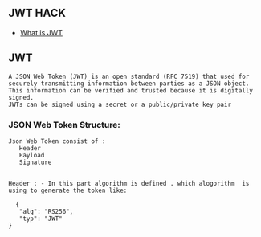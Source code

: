 ## JWT HACK

* [What is JWT](#JWT)



## JWT

```
A JSON Web Token (JWT) is an open standard (RFC 7519) that used for securely transmitting information between parties as a JSON object. 
This information can be verified and trusted because it is digitally signed.
JWTs can be signed using a secret or a public/private key pair

````
### JSON Web Token Structure:

```
Json Web Token consist of :
   Header
   Payload
   Signature
  

Header : - In this part algorithm is defined . which alogorithm  is using to generate the token like:
  
  {
   "alg": "RS256",
   "typ": "JWT"
}
  
    
```
